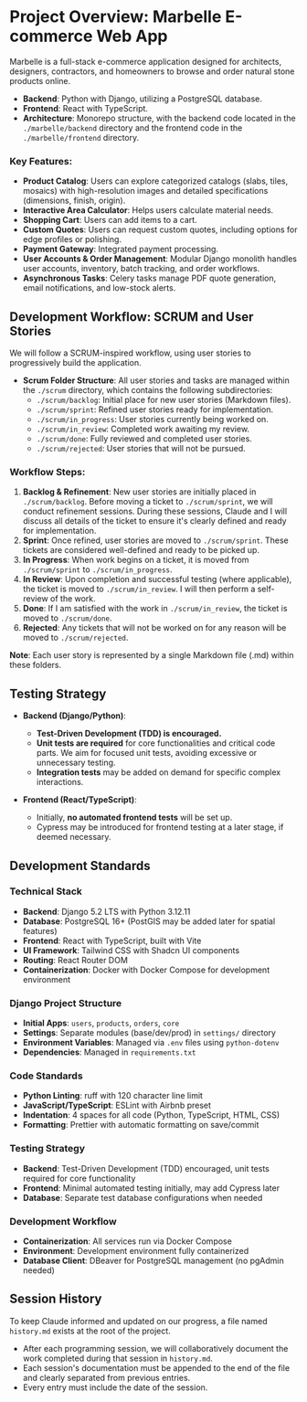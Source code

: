 # Project Overview: Marbelle E-commerce Web App
Marbelle is a full-stack e-commerce application designed for architects, designers, contractors, and homeowners to browse and order natural stone products online.

- **Backend**: Python with Django, utilizing a PostgreSQL database.
- **Frontend**: React with TypeScript.
- **Architecture**: Monorepo structure, with the backend code located in the `./marbelle/backend` directory and the frontend code in the `./marbelle/frontend` directory.

### Key Features:
- **Product Catalog**: Users can explore categorized catalogs (slabs, tiles, mosaics) with high-resolution images and detailed specifications (dimensions, finish, origin).
- **Interactive Area Calculator**: Helps users calculate material needs.
- **Shopping Cart**: Users can add items to a cart.
- **Custom Quotes**: Users can request custom quotes, including options for edge profiles or polishing.
- **Payment Gateway**: Integrated payment processing.
- **User Accounts & Order Management**: Modular Django monolith handles user accounts, inventory, batch tracking, and order workflows.
- **Asynchronous Tasks**: Celery tasks manage PDF quote generation, email notifications, and low-stock alerts.

## Development Workflow: SCRUM and User Stories
We will follow a SCRUM-inspired workflow, using user stories to progressively build the application.

- **Scrum Folder Structure**: All user stories and tasks are managed within the `./scrum` directory, which contains the following subdirectories:
  - `./scrum/backlog`: Initial place for new user stories (Markdown files).
  - `./scrum/sprint`: Refined user stories ready for implementation.
  - `./scrum/in_progress`: User stories currently being worked on.
  - `./scrum/in_review`: Completed work awaiting my review.
  - `./scrum/done`: Fully reviewed and completed user stories.
  - `./scrum/rejected`: User stories that will not be pursued.

### Workflow Steps:
1. **Backlog & Refinement**: New user stories are initially placed in `./scrum/backlog`. Before moving a ticket to `./scrum/sprint`, we will conduct refinement sessions. During these sessions, Claude and I will discuss all details of the ticket to ensure it's clearly defined and ready for implementation.
2. **Sprint**: Once refined, user stories are moved to `./scrum/sprint`. These tickets are considered well-defined and ready to be picked up.
3. **In Progress**: When work begins on a ticket, it is moved from `./scrum/sprint` to `./scrum/in_progress`.
4. **In Review**: Upon completion and successful testing (where applicable), the ticket is moved to `./scrum/in_review`. I will then perform a self-review of the work.
5. **Done**: If I am satisfied with the work in `./scrum/in_review`, the ticket is moved to `./scrum/done`.
6. **Rejected**: Any tickets that will not be worked on for any reason will be moved to `./scrum/rejected`.

**Note**: Each user story is represented by a single Markdown file (.md) within these folders.

## Testing Strategy
- **Backend (Django/Python)**:
  - **Test-Driven Development (TDD) is encouraged.**
  - **Unit tests are required** for core functionalities and critical code parts. We aim for focused unit tests, avoiding excessive or unnecessary testing.
  - **Integration tests** may be added on demand for specific complex interactions.

- **Frontend (React/TypeScript)**:
  - Initially, **no automated frontend tests** will be set up.
  - Cypress may be introduced for frontend testing at a later stage, if deemed necessary.

## Development Standards

### Technical Stack
- **Backend**: Django 5.2 LTS with Python 3.12.11
- **Database**: PostgreSQL 16+ (PostGIS may be added later for spatial features)
- **Frontend**: React with TypeScript, built with Vite
- **UI Framework**: Tailwind CSS with Shadcn UI components
- **Routing**: React Router DOM
- **Containerization**: Docker with Docker Compose for development environment

### Django Project Structure
- **Initial Apps**: `users`, `products`, `orders`, `core`
- **Settings**: Separate modules (base/dev/prod) in `settings/` directory
- **Environment Variables**: Managed via `.env` files using `python-dotenv`
- **Dependencies**: Managed in `requirements.txt`

### Code Standards
- **Python Linting**: ruff with 120 character line limit
- **JavaScript/TypeScript**: ESLint with Airbnb preset
- **Indentation**: 4 spaces for all code (Python, TypeScript, HTML, CSS)
- **Formatting**: Prettier with automatic formatting on save/commit

### Testing Strategy
- **Backend**: Test-Driven Development (TDD) encouraged, unit tests required for core functionality
- **Frontend**: Minimal automated testing initially, may add Cypress later
- **Database**: Separate test database configurations when needed

### Development Workflow
- **Containerization**: All services run via Docker Compose
- **Environment**: Development environment fully containerized
- **Database Client**: DBeaver for PostgreSQL management (no pgAdmin needed)

## Session History
To keep Claude informed and updated on our progress, a file named `history.md` exists at the root of the project.

- After each programming session, we will collaboratively document the work completed during that session in `history.md`.
- Each session's documentation must be appended to the end of the file and clearly separated from previous entries.
- Every entry must include the date of the session.
